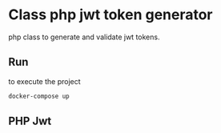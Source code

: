 # Class php jwt token generator

php class to generate and validate jwt tokens.

## Run
to execute the project

```bash
docker-compose up
```

## PHP Jwt

